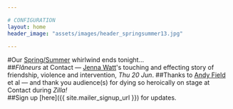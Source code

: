 ```yaml
---

# CONFIGURATION
layout: home
header_image: "assets/images/header_springsummer13.jpg"

---
```

#Our [Spring/Summer](/current/2013-springsummer/index.html) whirlwind ends tonight...    
##*Flâneurs* at Contact — [Jenna Watt](/current/2013-springsummer/watt/index.html)'s touching and effecting story of friendship, violence and intervention, *Thu 20 Jun*.
##Thanks to [Andy Field](/current/2013-springsummer/field/index.html) et al — and thank you audience(s) for dying so heroically on stage at Contact during *Zilla!*     
##Sign up [here]({{ site.mailer_signup_url }}) for updates.
